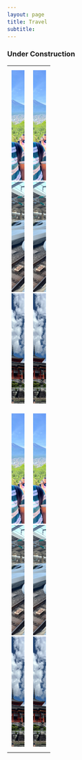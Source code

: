 ```yaml
---
layout: page
title: Travel
subtitle:
---
```

### Under Construction

<!--
<div id="slideshow">
	<div class="slide-fade">
		<div class="slide">
			<img src="{{ 'assets/img/japan/IMG_1001.jpg' | relative_url }}" alt="Not found" />
		</div>
		<div class="slide">
			<img src="{{ 'assets/img/japan/IMG_1719.jpg' | relative_url }}" alt="Not found" />
		</div>
		<div class="slide">
			<img src="{{ 'assets/img/japan/IMG_1776.jpg' | relative_url }}" alt="Not found" />
		</div>
		<div class="slide">
			<img src="{{ 'assets/img/japan/IMG_1795.jpg' | relative_url }}" alt="Not found" />
		</div>
		<div class="slide">
			<img src="{{ 'assets/img/japan/IMG_2120.jpg' | relative_url }}" alt="Not found" />
		</div>
		<div class="slide">
			<img src="{{ 'assets/img/japan/IMG_2354.jpg' | relative_url }}" alt="Not found" />
		</div>
		<figcaption>Japan</figcaption>
	</div>
</div>-->

<!--
<div id="slideshow">
<div class="slideshow-container">
  <div class="slide fade">
    <img src="assets/img/japan/IMG_1001.jpg" alt="Slide 1" />
  </div>
  <div class="slide fade">
    <img src="assets/img/japan/IMG_1719.jpg" alt="Slide 2" />
  </div>
  <div class="slide fade">
    <img src="assets/img/japan/IMG_1776.jpg" alt="Slide 3" />
  </div>
  <div class="slide fade">
    <img src="assets/img/japan/IMG_1795.jpg" alt="Slide 4" />	
  </div>
</div> 
</div>
-->

<style>
  .carousel-table {
    width: 100px;
    border-collapse: collapse;
  }
  .carousel-table td {
    padding: 10px;
    vertical-align: top;
    width: 50%; /* Adjust for number of columns */
  }
  .swiper-container {
    width: 192px;
    height: 256px; /* Adjust as needed */
  }
  .swiper-slide img {
    width: 192px;
    height: 256px;
    object-fit: cover;
  }
</style>

<table class="carousel-table">
  <tr>
    <td>
      <div class="swiper mySwiper1">
        <div class="swiper-wrapper">
          <div class="swiper-slide"><img src="/assets/img/japan/IMG_1001.jpg" alt="Slide 1" ></div>
          <div class="swiper-slide"><img src="/assets/img/japan/IMG_1719.jpg" alt="Slide 1" ></div>
          <div class="swiper-slide"><img src="/assets/img/japan/IMG_1776.jpg" alt="Slide 1" ></div>
        </div>
        <div class="swiper-pagination"></div>
        <div class="swiper-button-next"></div>
        <div class="swiper-button-prev"></div>
      </div>
    </td>
    <td>
      <div class="swiper mySwiper2">
        <div class="swiper-wrapper">
          <div class="swiper-slide"><img src="/assets/img/japan/IMG_1001.jpg" alt="Slide 1" ></div>
          <div class="swiper-slide"><img src="/assets/img/japan/IMG_1719.jpg" alt="Slide 1" ></div>
          <div class="swiper-slide"><img src="/assets/img/japan/IMG_1776.jpg" alt="Slide 1" ></div>
        </div>
        <div class="swiper-pagination"></div>
        <div class="swiper-button-next"></div>
        <div class="swiper-button-prev"></div>
      </div>
    </td>
  </tr>
  <tr>
    <td>
      <div class="swiper mySwiper3">
        <div class="swiper-wrapper">
          <div class="swiper-slide"><img src="/assets/img/japan/IMG_1001.jpg" alt="Slide 1" ></div>
          <div class="swiper-slide"><img src="/assets/img/japan/IMG_1719.jpg" alt="Slide 1" ></div>
          <div class="swiper-slide"><img src="/assets/img/japan/IMG_1776.jpg" alt="Slide 1" ></div>
        </div>
        <div class="swiper-pagination"></div>
        <div class="swiper-button-next"></div>
        <div class="swiper-button-prev"></div>
      </div>
    </td>
    <td>
      <div class="swiper mySwiper4">
        <div class="swiper-wrapper">
          <div class="swiper-slide"><img src="/assets/img/japan/IMG_1001.jpg" alt="Slide 1" ></div>
          <div class="swiper-slide"><img src="/assets/img/japan/IMG_1719.jpg" alt="Slide 1" ></div>
          <div class="swiper-slide"><img src="/assets/img/japan/IMG_1776.jpg" alt="Slide 1" ></div>
        </div>
        <div class="swiper-pagination"></div>
        <div class="swiper-button-next"></div>
        <div class="swiper-button-prev"></div>
      </div>
    </td>
  </tr>
</table>



